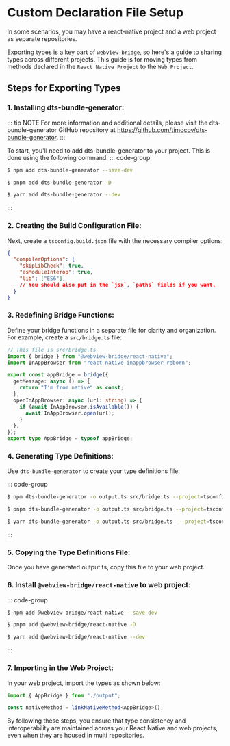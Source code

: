 # Custom Declaration File Setup
In some scenarios, you may have a react-native project and a web project as separate repositories.

Exporting types is a key part of `webview-bridge`, so here's a guide to sharing types across different projects.
This guide is for moving types from methods declared in the `React Native Project` to the `Web Project`.
  
## Steps for Exporting Types
### 1. Installing dts-bundle-generator:
::: tip NOTE
For more information and additional details, please visit the dts-bundle-generator GitHub repository at https://github.com/timocov/dts-bundle-generator.
:::

To start, you'll need to add dts-bundle-generator to your project. This is done using the following command:
::: code-group

```sh [npm]
$ npm add dts-bundle-generator --save-dev
```

```sh [pnpm]
$ pnpm add dts-bundle-generator -D
```

```sh [yarn]
$ yarn add dts-bundle-generator --dev
```

:::

### 2. Creating the Build Configuration File:
Next, create a `tsconfig.build.json` file with the necessary compiler options:
```json
{
  "compilerOptions": {
    "skipLibCheck": true,
    "esModuleInterop": true,
    "lib": ["ES6"],
    // You should also put in the `jsx`, `paths` fields if you want.
  }
}
```
### 3. Redefining Bridge Functions:
Define your bridge functions in a separate file for clarity and organization. For example, create a `src/bridge.ts` file:

```ts
// This file is src/bridge.ts
import { bridge } from "@webview-bridge/react-native";
import InAppBrowser from "react-native-inappbrowser-reborn";

export const appBridge = bridge({
  getMessage: async () => {
    return "I'm from native" as const;
  },
  openInAppBrowser: async (url: string) => {
    if (await InAppBrowser.isAvailable()) {
      await InAppBrowser.open(url);
    }
  },
});
export type AppBridge = typeof appBridge;
```

### 4. Generating Type Definitions:
Use `dts-bundle-generator` to create your type definitions file:

::: code-group

```sh [npm]
$ npm dts-bundle-generator -o output.ts src/bridge.ts --project=tsconfig.build.json --no-check
```

```sh [pnpm]
$ pnpm dts-bundle-generator -o output.ts src/bridge.ts --project=tsconfig.build.json --no-check
```

```sh [yarn]
$ yarn dts-bundle-generator -o output.ts src/bridge.ts  --project=tsconfig.build.json --no-check
```

:::

### 5. Copying the Type Definitions File:
Once you have generated output.ts, copy this file to your web project.

### 6. Install `@webview-bridge/react-native` to web project:
::: code-group

```sh [npm]
$ npm add @webview-bridge/react-native --save-dev
```

```sh [pnpm]
$ pnpm add @webview-bridge/react-native -D
```

```sh [yarn]
$ yarn add @webview-bridge/react-native --dev
```

:::

### 7. Importing in the Web Project:
In your web project, import the types as shown below:

```ts
import { AppBridge } from "./output";

const nativeMethod = linkNativeMethod<AppBridge>();
```

By following these steps, you ensure that type consistency and interoperability are maintained across your React Native and web projects, even when they are housed in multi repositories.